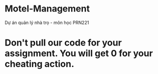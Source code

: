 # Motel-Management
Dự án quản lý nhà trọ - môn học PRN221
# Don't pull our code for your assignment. You will get 0 for your cheating action.
